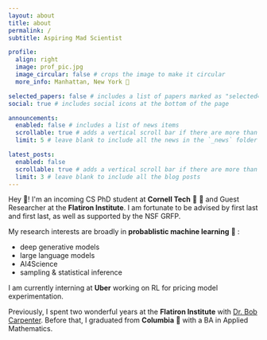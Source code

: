 ```yaml
---
layout: about
title: about
permalink: /
subtitle: Aspiring Mad Scientist

profile:
  align: right
  image: prof_pic.jpg
  image_circular: false # crops the image to make it circular
  more_info: Manhattan, New York 🗽

selected_papers: false # includes a list of papers marked as "selected={true}"
social: true # includes social icons at the bottom of the page

announcements:
  enabled: false # includes a list of news items
  scrollable: true # adds a vertical scroll bar if there are more than 3 news items
  limit: 5 # leave blank to include all the news in the `_news` folder

latest_posts:
  enabled: false
  scrollable: true # adds a vertical scroll bar if there are more than 3 new posts items
  limit: 3 # leave blank to include all the blog posts
---
```


Hey :wave:! I'm an incoming CS PhD student at **Cornell Tech** :bear: :aerial_tramway: and Guest Researcher at the **Flatiron Institute**. I am fortunate to be advised by first last and first last, as well as supported by the NSF GRFP.

My research interests are broadly in **probablistic machine learning** :robot: :

- deep generative models
- large language models
- AI4Science
- sampling & statistical inference

I am currently interning at **Uber** working on RL for pricing model experimentation.

Previously, I spent two wonderful years at the **Flatiron Institute** with [Dr. Bob Carpenter](https://bob-carpenter.github.io). Before that, I graduated from **Columbia** :lion: with a BA in Applied Mathematics.
